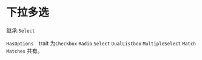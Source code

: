 # 下拉多选

继承:`Select`

`HasOptions`　trait 为`Checkbox` `Radio` `Select` `DualListbox` `MultipleSelect` `Match` `Matches` 共有。
